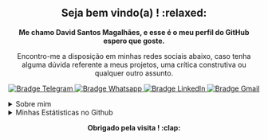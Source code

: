 <h2 align="center">
    Seja bem vindo(a) ! :relaxed:
</h2>
<p align="center">
    <b>Me chamo David Santos Magalhães, e esse é o meu perfil do GitHub espero que goste.</b>
</p>

<p align="center">
    Encontro-me a disposição em minhas redes sociais abaixo, caso tenha alguma dúvida referente a meus projetos, uma crítica construtiva ou qualquer outro assunto.
</p>

<p align="center">
    <a href="https://t.me/daviddsmdv" target="_blank">
        <img src="https://img.shields.io/badge/-Telegram-2CA5E0?logo=telegram&style=for-the-badge&logoColor=white" alt="Bradge Telegram" />
    </a>
    <a href="https://api.whatsapp.com/send?phone=5511970323525" target="_blank">
        <img src="https://img.shields.io/badge/WHATSAPP-25D366?&style=for-the-badge&logo=whatsapp&logoColor=white" alt="Bradge Whatsapp" />
    </a>
    <a href="https://www.linkedin.com/in/david-santos-ab2b7916a/" target="_blank">
        <img src="https://img.shields.io/badge/-LinkedIn-0077B5?logo=linkedin&style=for-the-badge&logoColor=white" alt="Bradge LinkedIn" />
    </a>
    <a href="mailto:davidsm2k@gmail.com" target="_blank">
        <img src="https://img.shields.io/badge/-Gmail-D14836?logo=gmail&style=for-the-badge&logoColor=white" alt="Bradge Gmail" />
    </a>
</p>

<details>
    <summary>Sobre mim</summary>
    <p>
 Atualmente trabalho na força aérea como soldado e busco oportunidade na área de desolvimento de software, estou disposto a sair do serviço atual para entrar para area dependendo da proposta, estou estudando e criando projetos individuais para aprofundar meu conhecimento no mundo da TI.
    </p>
</details>

<details>
    <summary>Minhas Estátisticas no Github</summary>
    <p align="center">
        <b>Estátistica do Github</b> <br />
        <img src="https://github-readme-stats.vercel.app/api?username=davidsm2k&theme=dark&show_icons=true&include_all_commits=true" alt="Estátisticas Gerais" />
    </p>
    <p align="center">
        <b>As tecnologias utilizadas nos projetos</b> <br />
        <img src="https://github-readme-stats.vercel.app/api/top-langs/?username=davidsm2k&theme=dark" alt="Techs utilizadas nos projetos" />
    </p>
</details>
<p align="center">
    <b>Obrigado pela visita ! :clap:</b>
</p>


